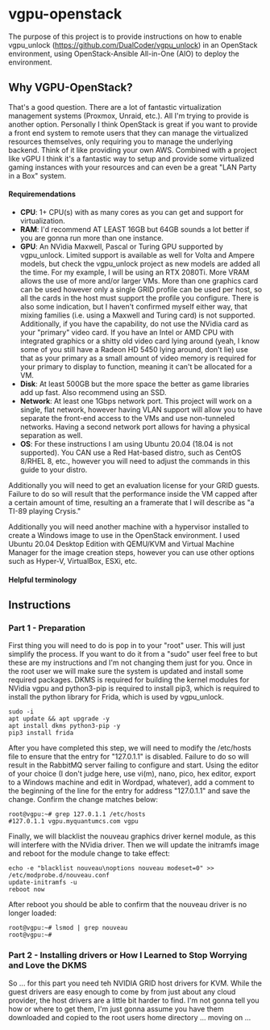# vgpu-openstack
The purpose of this project is to provide instructions on how to enable vgpu_unlock (https://github.com/DualCoder/vgpu_unlock) in an OpenStack environment, using OpenStack-Ansible All-in-One (AIO) to deploy the environment.

## Why VGPU-OpenStack?
That's a good question. There are a lot of fantastic virtualization management systems (Proxmox, Unraid, etc.). All I'm trying to provide is another option. Personally I think OpenStack is great if you want to provide a front end system to remote users that they can manage the virtualized resources themselves, only requiring you to manage the underlying backend. Think of it like providing your own AWS. Combined with a project like vGPU I think it's a fantastic way to setup and provide some virtualized gaming instances with your resources and can even be a great "LAN Party in a Box" system.

#### Requiremendations
* **CPU**: 1+ CPU(s) with as many cores as you can get and support for virtualization.
* **RAM**: I'd recommend AT LEAST 16GB but 64GB sounds a lot better if you are gonna run more than one instance.
* **GPU**: An NVidia Maxwell, Pascal or Turing GPU supported by vgpu_unlock. Limited support is available as well for Volta and Ampere models, but check the vgpu_unlock project as new models are added all the time. For my example, I will be using an RTX 2080Ti. More VRAM allows the use of more and/or larger VMs. More than one graphics card can be used however only a single GRID profile can be used per host, so all the cards in the host must support the profile you configure. There is also some indication, but I haven't confirmed myself either way, that mixing families (i.e. using a Maxwell and Turing card) is not supported. Additionally, if you have the capability, do not use the NVidia card as your "primary" video card. If you have an Intel or AMD CPU with integrated graphics or a shitty old video card lying around (yeah, I know some of you still have a Radeon HD 5450 lying around, don't lie) use that as your primary as a small amount of video memory is required for your primary to display to function, meaning it can't be allocated for a VM.
* **Disk**: At least 500GB but the more space the better as game libraries add up fast. Also recommend using an SSD.
* **Network**: At least one 1Gbps network port. This project will work on a single, flat network, however having VLAN support will allow you to have separate the front-end access to the VMs and use non-tunneled networks. Having a second network port allows for having a physical separation as well.
* **OS**: For these instructions I am using Ubuntu 20.04 (18.04 is not supported). You CAN use a Red Hat-based distro, such as CentOS 8/RHEL 8, etc., however you will need to adjust the commands in this guide to your distro.

Additionally you will need to get an evaluation license for your GRID guests. Failure to do so will result that the performance inside the VM capped after a certain amount of time, resulting an a framerate that I will describe as "a TI-89 playing Crysis."

Additionally you will need another machine with a hypervisor installed to create a Windows image to use in the OpenStack environment. I used Ubuntu 20.04 Desktop Edition with QEMU/KVM and Virtual Machine Manager for the image creation steps, however you can use other options such as Hyper-V, VirtualBox, ESXi, etc.

#### Helpful terminology

## Instructions
### Part 1 -  Preparation
First thing you will need to do is pop in to your "root" user. This will just simplify the process. If you want to do it from a "sudo" user feel free to but these are my instructions and I'm not changing them just for you. Once in the root user we will make sure the system is updated and install some required packages. DKMS is required for building the kernel modules for NVidia vgpu and python3-pip is required to install pip3, which is required to install the python library for Frida, which is used by vgpu_unlock.
```
sudo -i
apt update && apt upgrade -y
apt install dkms python3-pip -y
pip3 install frida
```
After you have completed this step, we will need to modify the /etc/hosts file to ensure that the entry for "127.0.1.1" is disabled. Failure to do so will result in the RabbitMQ server failing to configure and start. Using the editor of your choice (I don't judge here, use vi(m), nano, pico, hex editor, export to a Windows machine and edit in Wordpad, whatever), add a comment to the beginning of the line for the entry for address "127.0.1.1" and save the change. Confirm the change matches below:
```
root@vgpu:~# grep 127.0.1.1 /etc/hosts
#127.0.1.1 vgpu.myquantumcs.com vgpu
```
Finally, we will blacklist the nouveau graphics driver kernel module, as this will interfere with the NVidia driver. Then we will update the initramfs image and reboot for the module change to take effect:
```
echo -e "blacklist nouveau\noptions nouveau modeset=0" >> /etc/modprobe.d/nouveau.conf
update-initramfs -u
reboot now
```
After reboot you should be able to confirm that the nouveau driver is no longer loaded:
```
root@vgpu:~# lsmod | grep nouveau
root@vgpu:~#
```

### Part 2 - Installing drivers or How I Learned to Stop Worrying and Love the DKMS
So ... for this part you need teh NVIDIA GRID host drivers for KVM. While the guest drivers are easy enough to come by from just about any cloud provider, the host drivers are a little bit harder to find. I'm not gonna tell you how or where to get them, I'm just gonna assume you have them downloaded and copied to the root users home directory ... moving on ...
